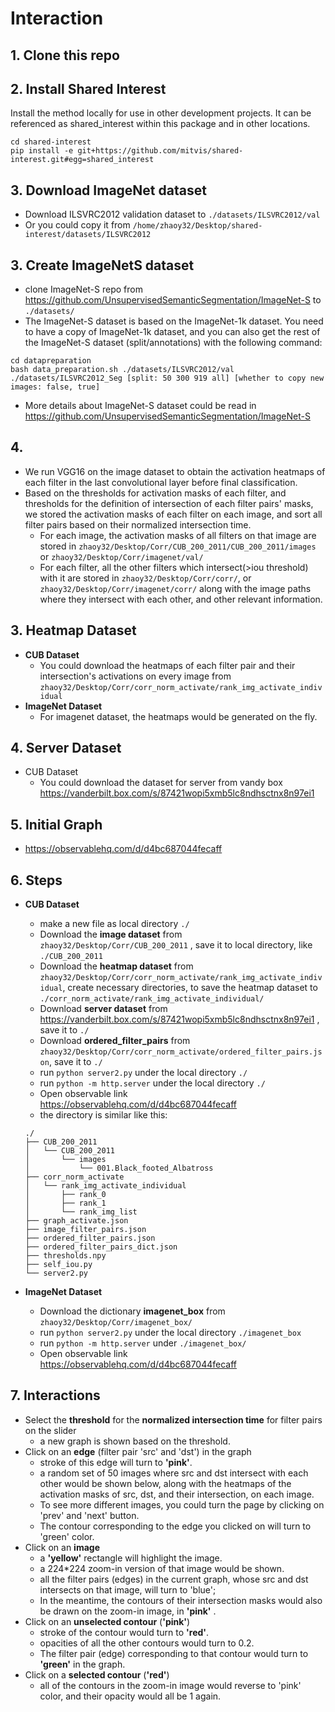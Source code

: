 # Interaction 

## 1. Clone this repo
## 2. Install Shared Interest 
Install the method locally for use in other development projects. It can be referenced as shared_interest within this package and in other locations.
```
cd shared-interest
pip install -e git+https://github.com/mitvis/shared-interest.git#egg=shared_interest
```
## 3. Download ImageNet dataset
* Download ILSVRC2012 validation dataset to ```./datasets/ILSVRC2012/val```  
* Or you could copy it from ```/home/zhaoy32/Desktop/shared-interest/datasets/ILSVRC2012```   
## 3. Create ImageNetS dataset
* clone ImageNet-S repo from https://github.com/UnsupervisedSemanticSegmentation/ImageNet-S to ```./datasets/```
* The ImageNet-S dataset is based on the ImageNet-1k dataset. You need to have a copy of ImageNet-1k dataset, and you can also get the rest of the ImageNet-S dataset (split/annotations) with the following command:
```
cd datapreparation
bash data_preparation.sh ./datasets/ILSVRC2012/val ./datasets/ILSVRC2012_Seg [split: 50 300 919 all] [whether to copy new images: false, true]
```
* More details about ImageNet-S dataset could be read in https://github.com/UnsupervisedSemanticSegmentation/ImageNet-S

## 4. 
* We run VGG16 on the image dataset to obtain the activation heatmaps of each filter in the last convolutional layer before final classification.  
* Based on the thresholds for activation masks of each filter, and thresholds for the definition of intersection of each filter pairs' masks, we stored the activation masks of each filter on each image, and sort all filter pairs based on their normalized intersection time.  
    * For each image, the activation masks of all filters on that image are stored in ```zhaoy32/Desktop/Corr/CUB_200_2011/CUB_200_2011/images```  or ```zhaoy32/Desktop/Corr/imagenet/val/```
    * For each filter, all the other filters which intersect(>iou threshold) with it are stored in ```zhaoy32/Desktop/Corr/corr/```, or ```zhaoy32/Desktop/Corr/imagenet/corr/``` along with the image paths where they intersect with each other, and other relevant information.

## 3. Heatmap Dataset
* __CUB Dataset__
   * You could download the heatmaps of each filter pair and their intersection's activations on every image from ```zhaoy32/Desktop/Corr/corr_norm_activate/rank_img_activate_individual```
* __ImageNet Dataset__
   * For imagenet dataset, the heatmaps would be generated on the fly.

## 4. Server Dataset
* CUB Dataset
   * You could download the dataset for server from vandy box https://vanderbilt.box.com/s/87421wopi5xmb5lc8ndhsctnx8n97ei1

## 5. Initial Graph
* https://observablehq.com/d/d4bc687044fecaff
      
## 6. Steps 

* **CUB Dataset**
   * make a new file as local directory ```./```
   * Download the __image dataset__ from ```zhaoy32/Desktop/Corr/CUB_200_2011``` , save it to local directory, like ```./CUB_200_2011```
   * Download the **heatmap dataset** from ```zhaoy32/Desktop/Corr/corr_norm_activate/rank_img_activate_individual```, create necessary directories, to save the heatmap dataset to ```./corr_norm_activate/rank_img_activate_individual/```
   * Download **server dataset** from https://vanderbilt.box.com/s/87421wopi5xmb5lc8ndhsctnx8n97ei1 , save it to ```./```
   * Download **ordered_filter_pairs** from ```zhaoy32/Desktop/Corr/corr_norm_activate/ordered_filter_pairs.json```, save it to ```./```
   * run ```python server2.py``` under the local directory ```./```
   * run ```python -m http.server``` under the local directory ```./```
   * Open observable link https://observablehq.com/d/d4bc687044fecaff
   * the directory is similar like this:
   ```
   ./
   ├── CUB_200_2011
   │   └── CUB_200_2011
   │       └── images
   │           └── 001.Black_footed_Albatross
   ├── corr_norm_activate
   │   └── rank_img_activate_individual
   │       ├── rank_0
   │       ├── rank_1
   │       └── rank_img_list
   ├── graph_activate.json
   ├── image_filter_pairs.json
   ├── ordered_filter_pairs.json
   ├── ordered_filter_pairs_dict.json
   ├── thresholds.npy
   ├── self_iou.py
   └── server2.py

   ```
   
* **ImageNet Dataset**
   * Download the dictionary **imagenet_box** from ```zhaoy32/Desktop/Corr/imagenet_box/```
   * run ```python server2.py``` under the local directory ```./imagenet_box```
   * run ```python -m http.server``` under ```./imagenet_box/```
   * Open observable link https://observablehq.com/d/d4bc687044fecaff



## 7. Interactions
* Select the **threshold** for the __normalized intersection time__ for filter pairs on the slider
   * a new graph is shown based on the threshold.
* Click on an **edge** (filter pair 'src' and 'dst') in the graph
   * stroke of this edge will turn to **'pink'**.
   * a random set of 50 images where src and dst intersect with each other would be shown below, along with the heatmaps of the activation masks of src, dst, and their intersection, on each image.
   * To see more different images, you could turn the page by clicking on 'prev' and 'next' button.
   * The contour corresponding to the edge you clicked on will turn to 'green' color.
* Click on an **image** 
   * a **'yellow'** rectangle will highlight the image.
   * a 224*224 zoom-in version of that image would be shown.
   * all the filter pairs (edges) in the current graph, whose src and dst intersects on that image, will turn to 'blue'; 
   * In the meantime, the contours of their intersection masks would also be drawn on the zoom-in image, in **'pink'** .
* Click on an **unselected contour** (**'pink'**)
   * stroke of the contour would turn to **'red'**.
   * opacities of all the other contours would turn to 0.2.
   * The filter pair (edge) corresponding to that contour would turn to **'green'** in the graph.
* Click on a **selected contour** (**'red'**)
   * all of the contours in the zoom-in image would reverse to 'pink' color, and their opacity would all be 1 again.

    

